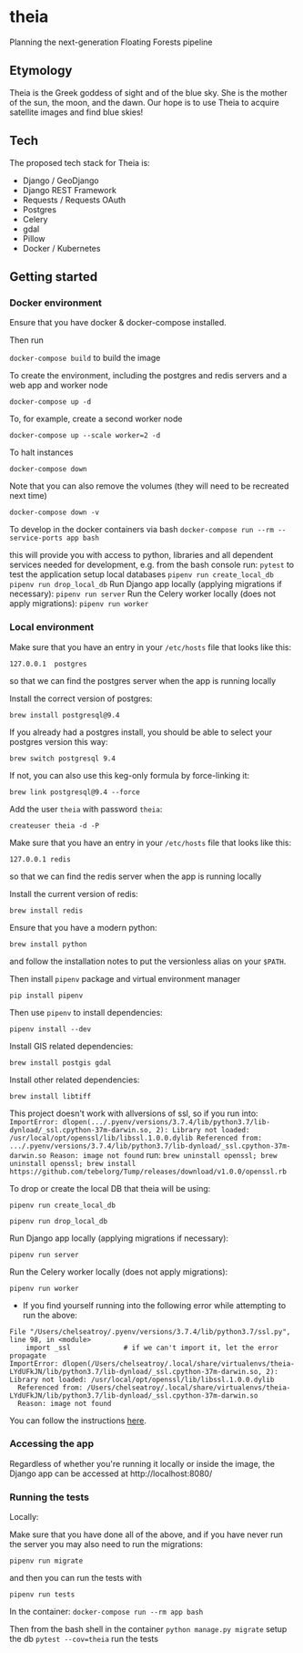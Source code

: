 # theia
Planning the next-generation Floating Forests pipeline

## Etymology

Theia is the Greek goddess of sight and of the blue sky. She is the mother of the sun, the moon, and the dawn. Our hope is to use Theia to acquire satellite images and find blue skies!

## Tech

The proposed tech stack for Theia is:

* Django / GeoDjango
* Django REST Framework
* Requests / Requests OAuth
* Postgres
* Celery
* gdal
* Pillow
* Docker / Kubernetes

## Getting started

### Docker environment

Ensure that you have docker & docker-compose installed.

Then run

`docker-compose build` to build the image

To create the environment, including the postgres and redis servers and a web app and worker node

`docker-compose up -d`

To, for example, create a second worker node

`docker-compose up --scale worker=2 -d`

To halt instances

`docker-compose down`

Note that you can also remove the volumes (they will need to be recreated next time)

`docker-compose down -v`

To develop in the docker containers via bash
`docker-compose run --rm --service-ports app bash`

this will provide you with access to python, libraries and all dependent services needed for development, e.g. from the bash console run:
`pytest` to test the application
setup local databases
`pipenv run create_local_db`
`pipenv run drop_local_db`
Run Django app locally (applying migrations if necessary):
`pipenv run server`
Run the Celery worker locally (does not apply migrations):
`pipenv run worker`

### Local environment

Make sure that you have an entry in your `/etc/hosts` file that looks like this:

`127.0.0.1  postgres`

so that we can find the postgres server when the app is running locally

Install the correct version of postgres:

`brew install postgresql@9.4`

If you already had a postgres install, you should be able to select your postgres version this way:

`brew switch postgresql 9.4`

If not, you can also use this keg-only formula by force-linking it:

`brew link postgresql@9.4 --force`

Add the user `theia` with password `theia`:

`createuser theia -d -P`

Make sure that you have an entry in your `/etc/hosts` file that looks like this:

`127.0.0.1 redis`

so that we can find the redis server when the app is running locally

Install the current version of redis:

`brew install redis`

Ensure that you have a modern python:

`brew install python`

and follow the installation notes to put the versionless alias on your `$PATH`.

Then install `pipenv` package and virtual environment manager

`pip install pipenv`

Then use `pipenv` to install dependencies:

`pipenv install --dev`

Install GIS related dependencies:

`brew install postgis gdal`

Install other related dependencies:

`brew install libtiff`

This project doesn't work with allversions of ssl, so if you run into:
`ImportError: dlopen(.../.pyenv/versions/3.7.4/lib/python3.7/lib-dynload/_ssl.cpython-37m-darwin.so, 2): Library not loaded: /usr/local/opt/openssl/lib/libssl.1.0.0.dylib
  Referenced from: .../.pyenv/versions/3.7.4/lib/python3.7/lib-dynload/_ssl.cpython-37m-darwin.so
  Reason: image not found`
run:
`brew uninstall openssl; brew uninstall openssl; brew install https://github.com/tebelorg/Tump/releases/download/v1.0.0/openssl.rb`

To drop or create the local DB that theia will be using:

`pipenv run create_local_db`

`pipenv run drop_local_db`

Run Django app locally (applying migrations if necessary):

`pipenv run server`

Run the Celery worker locally (does not apply migrations):

`pipenv run worker`

- If you find yourself running into the following error while attempting to run the above:

```
File "/Users/chelseatroy/.pyenv/versions/3.7.4/lib/python3.7/ssl.py", line 98, in <module>
    import _ssl             # if we can't import it, let the error propagate
ImportError: dlopen(/Users/chelseatroy/.local/share/virtualenvs/theia-LYdUFkJN/lib/python3.7/lib-dynload/_ssl.cpython-37m-darwin.so, 2): Library not loaded: /usr/local/opt/openssl/lib/libssl.1.0.0.dylib
  Referenced from: /Users/chelseatroy/.local/share/virtualenvs/theia-LYdUFkJN/lib/python3.7/lib-dynload/_ssl.cpython-37m-darwin.so
  Reason: image not found
```
You can follow the instructions [here](https://mithun.co/hacks/library-not-loaded-libcrypto-1-0-0-dylib-issue-in-mac/).

### Accessing the app

Regardless of whether you're running it locally or inside the image, the Django app can be accessed at http://localhost:8080/

### Running the tests

Locally:

Make sure that you have done all of the above, and if you have never run the server you may also need to run the migrations:

`pipenv run migrate`

and then you can run the tests with

`pipenv run tests`

In the container:
`docker-compose run --rm app bash`

Then from the bash shell in the container
`python manage.py migrate` setup the db
`pytest --cov=theia` run the tests
